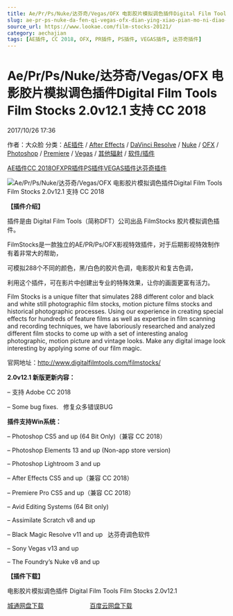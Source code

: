 ```yaml
---
title: Ae/Pr/Ps/Nuke/达芬奇/Vegas/OFX 电影胶片模拟调色插件Digital Film Tools Film Stocks 2.0v12.1 支持 CC 2018
slug: ae-pr-ps-nuke-da-fen-qi-vegas-ofx-dian-ying-xiao-pian-mo-ni-diao-se-cha-jian-digital-film-tools-film-stocks-2-0v12-1-zhi-chi-cc-2018
source_url: https://www.lookae.com/film-stocks-20121/
category: aechajian
tags: [AE插件, CC 2018, OFX, PR插件, PS插件, VEGAS插件, 达芬奇插件]
---
```

# Ae/Pr/Ps/Nuke/达芬奇/Vegas/OFX 电影胶片模拟调色插件Digital Film Tools Film Stocks 2.0v12.1 支持 CC 2018

2017/10/26 17:36

作者：大众脸
分类：[AE插件](https://www.lookae.com/after-effects/aechajian/) / [After Effects](https://www.lookae.com/after-effects/) / [DaVinci Resolve](https://www.lookae.com/qitarjcj/resolvezy/) / [Nuke](https://www.lookae.com/qitarjcj/nukezy/) / [OFX](https://www.lookae.com/qitarjcj/ofxzy/) / [Photoshop](https://www.lookae.com/qitarjcj/pszy/) / [Premiere](https://www.lookae.com/qitarjcj/premierezy/) / [Vegas](https://www.lookae.com/qitarjcj/vegaszy/) / [其他辐射](https://www.lookae.com/others/) / [软件/插件](https://www.lookae.com/qitarjcj/)

[AE插件](https://www.lookae.com/tag/ae%e6%8f%92%e4%bb%b6/)[CC 2018](https://www.lookae.com/tag/cc-2018/)[OFX](https://www.lookae.com/tag/ofx/)[PR插件](https://www.lookae.com/tag/pr%e6%8f%92%e4%bb%b6/)[PS插件](https://www.lookae.com/tag/ps%e6%8f%92%e4%bb%b6/)[VEGAS插件](https://www.lookae.com/tag/vegas%e6%8f%92%e4%bb%b6/)[达芬奇插件](https://www.lookae.com/tag/%e8%be%be%e8%8a%ac%e5%a5%87%e6%8f%92%e4%bb%b6/)

![Ae/Pr/Ps/Nuke/达芬奇/Vegas/OFX 电影胶片模拟调色插件Digital Film Tools Film Stocks 2.0v12.1 支持 CC 2018](https://www.lookae.com/wp-content/uploads/2016/08/FilmStocks.jpg "Ae/Pr/Ps/Nuke/达芬奇/Vegas/OFX 电影胶片模拟调色插件Digital Film Tools Film Stocks 2.0v12.1 支持 CC 2018-LookAE.com")

**【插件介绍】**

插件是由 Digital Film Tools（简称DFT）公司出品 FilmStocks 胶片模拟调色插件。

FilmStocks是一款独立的AE/PR/Ps/OFX影视特效插件，对于后期影视特效制作有着非常大的帮助，

可模拟288个不同的颜色，黑/白色的胶片色调，电影胶片和复古色调，

利用这个插件，可在影片中创建出专业的特殊效果，让你的画面更富有活力。

Film Stocks is a unique filter that simulates 288 different color and black and white still photographic film stocks, motion picture films stocks and historical photographic processes. Using our experience in creating special effects for hundreds of feature films as well as expertise in film scanning and recording techniques, we have laboriously researched and analyzed different film stocks to come up with a set of interesting analog photographic, motion picture and vintage looks. Make any digital image look interesting by applying some of our film magic.

官网地址：http://www.digitalfilmtools.com/filmstocks/

**2.0v12.1 新版更新内容：**

– 支持 Adobe CC 2018

– Some bug fixes.   修复众多错误BUG

**插件支持Win系统：**

– Photoshop CS5 and up (64 Bit Only)（兼容 CC 2018）

– Photoshop Elements 13 and up (Non-app store version)

– Photoshop Lightroom 3 and up

– After Effects CS5 and up（兼容 CC 2018）

– Premiere Pro CS5 and up（兼容 CC 2018）

– Avid Editing Systems (64 Bit only)

– Assimilate Scratch v8 and up

– Black Magic Resolve v11 and up   达芬奇调色软件

– Sony Vegas v13 and up

– The Foundry’s Nuke v8 and up

**【插件下载】**

电影胶片模拟调色插件 Digital Film Tools Film Stocks 2.0v12.1

[城通网盘下载](https://lookae.ctfile.com/fs/680462-225768776)                           [百度云网盘下载](https://pan.baidu.com/s/1nvFXurv)
